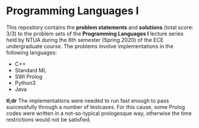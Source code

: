 # Programming Languages I

This repository contains the **problem statements** and **solutions** (total score: 3/3) to the problem sets of the **Programming Languages I** lecture series held by NTUA during the 6th semester (Spring 2020) of the ECE undergraduate course. The problems involve implementations in the following languages:

- C++
- Standard ML
- SWI Prolog
- Python3
- Java

**tl;dr** The implementations were needed to run fast enough to pass successfully through a number of testcases. For this cause, some Prolog codes were written in a not-so-typical prologesque way, otherwise the time restrictions would not be satisfied.
